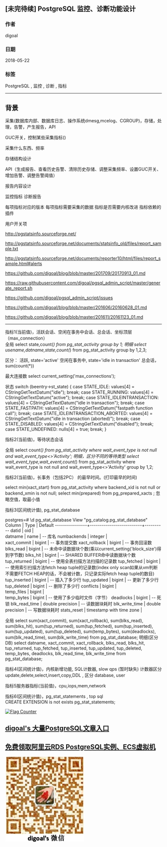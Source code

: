 ## [未完待续] PostgreSQL 监控、诊断功能设计
                                                         
### 作者                                                         
digoal                                                         
                                                         
### 日期                                                         
2018-05-22                                                       
                                                         
### 标签                                                         
PostgreSQL , 监控 , 诊断 , 指标  
                                                         
----                                                         
                                                         
## 背景 

采集(数据库内部、数据库日志、操作系统dmesg,mcelog、CGROUP)，存储，处理，告警，产生报告，API

GUC开关，控制某些采集指标()

采集什么东西、频率

存储结构设计

API（生成报告、查看历史告警、清除历史存储、调整采集频率、设置GUC开关、增加告警、调整告警阈值）

报告内容设计



监控指标
诊断报告

每项指标对应的版本
每项指标需要采集的数据
指标是否需要内核改进
指标依赖的插件

用户开关项

http://pgstatsinfo.sourceforge.net/

http://pgstatsinfo.sourceforge.net/documents/statsinfo_old/files/report_sample.txt

http://pgstatsinfo.sourceforge.net/documents/reporter10/html/files/report_sample.html#alerts

https://github.com/digoal/blog/blob/master/201709/20170913_01.md

https://raw.githubusercontent.com/digoal/pgsql_admin_script/master/generate_report.sh

https://github.com/digoal/pgsql_admin_script/issues

https://github.com/digoal/blog/blob/master/201606/20160628_01.md

https://github.com/digoal/blog/blob/master/201611/20161123_01.md





--------------
指标1(当前值)，活跃会话、空闲在事务中会话、总会话、坐标顶层（max_connection）   
全局
select state,count(*) from pg_stat_activity group by 1;
明细
select usename,datname,state,count(*) from pg_stat_activity group by 1,2,3;

区分：
活跃, state='active'
空闲在事务中, state='idle in transaction'
总会话，sum(count(*))

最大连接数
select current_setting('max_connections');


状态
                        switch (beentry->st_state)
                        {
                                case STATE_IDLE:
                                        values[4] = CStringGetTextDatum("idle");
                                        break;
                                case STATE_RUNNING:
                                        values[4] = CStringGetTextDatum("active");
                                        break;
                                case STATE_IDLEINTRANSACTION:
                                        values[4] = CStringGetTextDatum("idle in transaction");
                                        break;
                                case STATE_FASTPATH:
                                        values[4] = CStringGetTextDatum("fastpath function call");
                                        break;
                                case STATE_IDLEINTRANSACTION_ABORTED:
                                        values[4] = CStringGetTextDatum("idle in transaction (aborted)");
                                        break;
                                case STATE_DISABLED:
                                        values[4] = CStringGetTextDatum("disabled");
                                        break;
                                case STATE_UNDEFINED:
                                        nulls[4] = true;
                                        break;
                        }


指标2(当前值)，等待状态会话

全局
select count(*) from pg_stat_activity where wait_event_type is not null and wait_event_type<>'Activity';
明细，区分不同的等待类型
select wait_event_type,wait_event,count(*) from pg_stat_activity where wait_event_type is not null and wait_event_type<>'Activity' group by 1,2;

指标2(当前值)，长事务（包括2PC） 的最早时间。(打印最早的时间)   

select min(xact_start) from pg_stat_activity where backend_xid is not null or backend_xmin is not null;
select min(prepared) from pg_prepared_xacts ;
忽略空值，取最小值


指标3(区间统计值), pg_stat_database   

postgres=# \d pg_stat_database
                     View "pg_catalog.pg_stat_database"
     Column     |           Type           |  Default 
----------------+--------------------------+----------
 datid          | oid                      |  
 datname        | name                     |  -- 库名
 numbackends    | integer                  |  
 xact_commit    | bigint                   |  -- 事务提交数
 xact_rollback  | bigint                   |  -- 事务回滚数
 blks_read      | bigint                   |  -- 未命中读数据块个数(乘以current_setting('block_size')得到字节数)
 blks_hit       | bigint                   |  -- SHARED BUFFER命中读数据块个数
 tup_returned   | bigint                   |  -- 使用全表扫描方法扫描的记录数
 tup_fetched    | bigint                   |  -- 使用索引扫描方法fetch heap tuple的记录数(index only scan如果从vm判断不需要FETCH HEAP的话，不会被计数，只记录实际fetch heap tuple的数目)
 tup_inserted   | bigint                   |  -- 插入了多少行
 tup_updated    | bigint                   |  -- 更新了多少行
 tup_deleted    | bigint                   |  -- 删除了多少行
 conflicts      | bigint                   |  
 temp_files     | bigint                   |  
 temp_bytes     | bigint                   |  -- 使用了多少临时文件（字节）
 deadlocks      | bigint                   |  -- 死锁
 blk_read_time  | double precision         |  -- 读数据块耗时
 blk_write_time | double precision         |  -- 写数据块耗时
 stats_reset    | timestamp with time zone |  

全局
select 
sum(xact_commit), sum(xact_rollback), 
sum(blks_read), sum(blks_hit), 
sum(tup_returned), sum(tup_fetched), 
sum(tup_inserted), sum(tup_updated), sum(tup_deleted), 
sum(temp_bytes),
sum(deadlocks),
sum(blk_read_time), sum(blk_write_time)
from pg_stat_database;
明细(区分DB)
select 
datname,
xact_commit, xact_rollback, 
blks_read, blks_hit, 
tup_returned, tup_fetched, 
tup_inserted, tup_updated, tup_deleted, 
temp_bytes,
deadlocks,
blk_read_time, blk_write_time
from pg_stat_database;

指标4(区间统计值)，内核新增功能, SQL计数器, slow qps  (暂时缺失)     计数器区分update,delete,select,insert,copy,DDL ,  区分 database, user 

指标5服务器指标(当前值)，cpu,iops,mem,network     

指标6(区间统计值)，pg_stat_statements  , top sql   
CREATE EXTENSION is not exists pg_stat_statements;  

  
<a rel="nofollow" href="http://info.flagcounter.com/h9V1"  ><img src="http://s03.flagcounter.com/count/h9V1/bg_FFFFFF/txt_000000/border_CCCCCC/columns_2/maxflags_12/viewers_0/labels_0/pageviews_0/flags_0/"  alt="Flag Counter"  border="0"  ></a>  
  
  
  
  
  
  
## [digoal's 大量PostgreSQL文章入口](https://github.com/digoal/blog/blob/master/README.md "22709685feb7cab07d30f30387f0a9ae")
  
  
## [免费领取阿里云RDS PostgreSQL实例、ECS虚拟机](https://free.aliyun.com/ "57258f76c37864c6e6d23383d05714ea")
  
  
![digoal's weixin](../pic/digoal_weixin.jpg "f7ad92eeba24523fd47a6e1a0e691b59")
  
